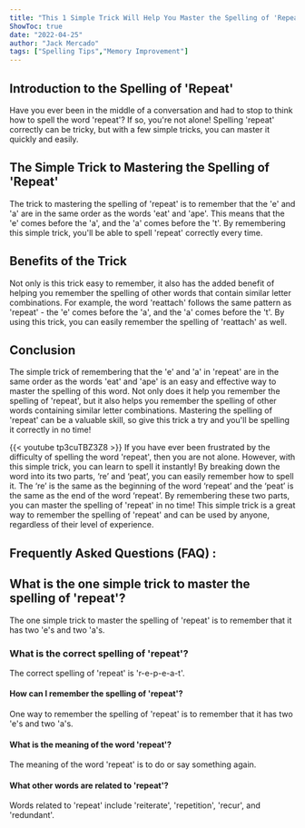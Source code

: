 ```yaml
---
title: "This 1 Simple Trick Will Help You Master the Spelling of 'Repeat' Instantly!"
ShowToc: true 
date: "2022-04-25"
author: "Jack Mercado" 
tags: ["Spelling Tips","Memory Improvement"]
---
```

## Introduction to the Spelling of 'Repeat'

Have you ever been in the middle of a conversation and had to stop to think how to spell the word 'repeat'? If so, you're not alone! Spelling 'repeat' correctly can be tricky, but with a few simple tricks, you can master it quickly and easily. 

## The Simple Trick to Mastering the Spelling of 'Repeat'

The trick to mastering the spelling of 'repeat' is to remember that the 'e' and 'a' are in the same order as the words 'eat' and 'ape'. This means that the 'e' comes before the 'a', and the 'a' comes before the 't'. By remembering this simple trick, you'll be able to spell 'repeat' correctly every time.

## Benefits of the Trick

Not only is this trick easy to remember, it also has the added benefit of helping you remember the spelling of other words that contain similar letter combinations. For example, the word 'reattach' follows the same pattern as 'repeat' - the 'e' comes before the 'a', and the 'a' comes before the 't'. By using this trick, you can easily remember the spelling of 'reattach' as well.

## Conclusion

The simple trick of remembering that the 'e' and 'a' in 'repeat' are in the same order as the words 'eat' and 'ape' is an easy and effective way to master the spelling of this word. Not only does it help you remember the spelling of 'repeat', but it also helps you remember the spelling of other words containing similar letter combinations. Mastering the spelling of 'repeat' can be a valuable skill, so give this trick a try and you'll be spelling it correctly in no time!

{{< youtube tp3cuTBZ3Z8 >}} 
If you have ever been frustrated by the difficulty of spelling the word 'repeat', then you are not alone. However, with this simple trick, you can learn to spell it instantly! By breaking down the word into its two parts, ‘re’ and ‘peat’, you can easily remember how to spell it. The ‘re’ is the same as the beginning of the word ‘repeat’ and the ‘peat’ is the same as the end of the word ‘repeat’. By remembering these two parts, you can master the spelling of 'repeat' in no time! This simple trick is a great way to remember the spelling of 'repeat' and can be used by anyone, regardless of their level of experience.

## Frequently Asked Questions (FAQ) :
<h2>What is the one simple trick to master the spelling of 'repeat'?</h2>
The one simple trick to master the spelling of 'repeat' is to remember that it has two 'e's and two 'a's.

<h3>What is the correct spelling of 'repeat'?</h3>
The correct spelling of 'repeat' is 'r-e-p-e-a-t'.

<h4>How can I remember the spelling of 'repeat'?</h4>
One way to remember the spelling of 'repeat' is to remember that it has two 'e's and two 'a's.

<h4>What is the meaning of the word 'repeat'?</h4>
The meaning of the word 'repeat' is to do or say something again.

<h4>What other words are related to 'repeat'?</h4>
Words related to 'repeat' include 'reiterate', 'repetition', 'recur', and 'redundant'.





